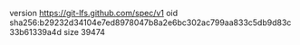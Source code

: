 version https://git-lfs.github.com/spec/v1
oid sha256:b29232d34104e7ed8978047b8a2e6bc302ac799aa833c5db9d83c33b61339a4d
size 39474
